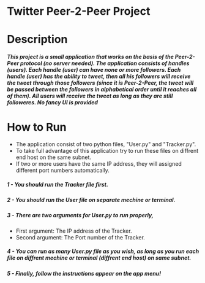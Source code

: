 # Twitter Peer-2-Peer Project


# Description 
##### This project is a small application that works on the basis of the Peer-2-Peer protocol (no server needed). The application consists of handles (users). Each handle (user) can have none or more followers. Each handle (user) has the ability to tweet, then all his followers will receive the tweet through those followers (since it is Peer-2-Peer, the tweet will be passed between the followers in alphabetical order until it reaches all of them). All users will receive the tweet as long as they are still followeres. No fancy UI is provided

# How to Run
* The application consist of two python files, "User.py" and "Tracker.py". 
* To take full advantage of this application try to run these files on diffrent end host on the same subnet. 
* If two or more users have the same IP address, they will assigned different port numbers automatically.

##### 1 - You should run the Tracker file first.
##### 2 - You should run the User file on separate mechine or terminal. 
##### 3 - There are two arguments for User.py to run properly, 
* First argument: The IP address of the Tracker.
* Second argument: The Port number of the Tracker. 
##### 4 - You can run as many User.py file as you wish, as long as you run each file on diffrent mechine or terminal (diffrent end host) on same subnet.
##### 5 - Finally, follow the instructions appear on the app menu! 
